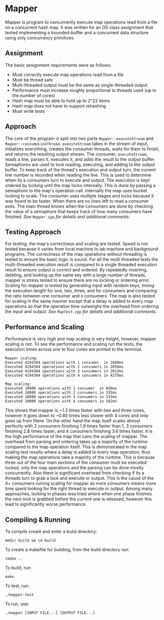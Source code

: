 # Mapper

Mapper is program to concurrently execute map operations read from a file on a concurrent hash map. It was written for an OS class assignment that tested implementing a bounded-buffer and a concurrent data structure using only concurrency primitives.

## Assignment

The basic assignment requirements were as follows:

- Must correctly execute map operations read from a file
- Must be thread safe
- Multi-threaded output must be the same as single-threaded output
- Performance must increase roughly proportional to threads used (up to the number of cores)
- Hash map must be able to hold up to 2^22 items
- Hash map does not have to support rehashing
- Must write tests

## Approach

The core of the program is split into two parts `Mapper::executeStream` and `Mapper::consumeLineThread`. `executeStream` takes in the stream of input, initializes everything, creates the consumer threads, waits for them to finish, and returns the resulting output stream. The consumer, `executeStream`, reads a line, parses it, executes it, and adds the result to the output buffer. Semaphores are used to lock reading, executing, and adding to the output buffer. To keep track of the thread's execution and output turn, the current line number is recorded when reading the line. This is used to determine when its a consumers turn to execute and output. The execution is kept ordered by locking until the map locks internally. This is done by passing a semaphore to the map's operation call. Internally the map uses bucket locking to scale. The consumer uses multiple stages and locks because it was found to be faster. When there are no lines left to read a consumer exits. The main thread knows when the consumers are done by checking the value of a semaphore that keeps track of how many consumers have finished. _See `Mapper.cpp` for details and additional comments._

## Testing Approach

For testing, the map's correctness and scaling are tested. Speed is not tested because it varies from local machine to lab machine and background programs. The correctness of the map operations without threading is tested to ensure the basic logic is sound. For all the multi threaded tests the multi-threaded execution result is compared to a single threaded execution result to ensure output is correct and ordered. By repeatedly inserting, deleting, and looking up the same key with a large number of threads, mapper is stress tested to ensure there are no locking or ordering error. Scaling for mapper is tested by generating input with random keys, timing the execution length for one, two, three, and for consumers and comparing the ratio between one consumer and x consumers. The map is also tested for scaling in the same manner except that a delay is added to every map operations so that the operation time outweighs the overhead from ordering the input and output. _See `MapTest.cpp` for details and additional comments._

## Performance and Scaling

Performance is very high and map scaling is very height, however, mapper scaling is not. To see the performance and scaling run the tests, the execution times across one to four cores are printed to the terminal.

    Mapper scaling:
    Executed 4194304 operations with 1 consumer  in 2689ms
    Executed 4194304 operations with 2 consumers in 2056ms
    Executed 4194304 operations with 3 consumers in 2013ms
    Executed 4194304 operations with 4 consumers in 4275ms

    Map scaling:
    Executed 10000 operations with 1 consumer  in 656ms
    Executed 10000 operations with 2 consumers in 335ms
    Executed 10000 operations with 3 consumers in 233ms
    Executed 10000 operations with 4 consumers in 182ms

This shows that mapper is ~1.3 times faster with two and three cores, however it goes down to ~0.65 times less slower with 4 cores and only goes up from there. On the other hand the map itself scales almost perfectly with 2 consumers finishing 1.9 times faster than 1, 3 consumers finishing 2.8 times faster, and 4 consumers finishing 3.6 times faster. It is the high performance of the map that ruins the scaling of mapper. The overhead from parsing and ordering takes up a majority of the runtime compared to the map operation itself. This is demonstrated in the map scaling test results where a delay is added to every map operation, thus making the map operations take a majority of the runtime. This is because three out of the four main sections of the consumer must be executed locked, only the map operations and the parsing can be done mostly concurrently. Also there is significant overhead from checking if its a threads turn to grab a lock and execute or output. This is the cause of the 4+ consumers ruining scaling for mapper as more consumers means more time spent looking for the right thread to execute or output. Among many approaches, locking in phases was tried where when one phase finishes the next lock is grabbed before the current one is released, however this lead to significantly worse performance.

## Compiling & Running

To compile create and enter a build directory:

    mkdir build && cd build

To create a makefile for building, from the build directory run:

    cmake ..

To build, run:

    make

To test, run:

    ./mapper-test

To run, use:

    ./mapper [INPUT FILE...] [OUTPUT FILE...]
